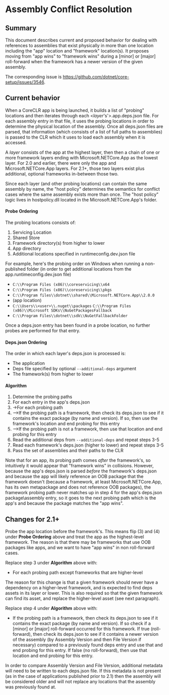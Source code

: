 
# Assembly Conflict Resolution

## Summary
This document describes current and proposed behavior for dealing with references to assemblies that exist physically in more than one location including the "app" location and "framework" location(s). It proposes moving from "app wins" to "framework wins" during a [minor] or [major] roll-forward when the framework has a newer version of the given assembly.

The corresponding issue is https://github.com/dotnet/core-setup/issues/3546.

## Current behavior

When a CoreCLR app is being launched, it builds a list of "probing" locations and then iterates through each <*layer*'s'>.app.deps.json file. For each assembly entry in that file, it uses the probing locations in order to determine the physical location of the assembly. Once all deps.json files are parsed, that information (which consists of a list of full paths to assemblies) is passed to the CLR which it uses to load each assembly when it is accessed.

A *layer* consists of the app at the highest layer, then then a chain of one or more framework layers ending with Microsoft.NETCore.App as the lowest layer. For 2.0 and earlier, there were only the app and Microsoft.NETCore.App layers. For 2.1+, those two layers exist plus additional, optional frameworks in-between those two.

Since each layer (and other probing locations) can contain the same assembly by name, the "host policy" determines the semantics for conflict cases where the same assembly exists more than once. The "host policy" logic lives in hostpolicy.dll located in the Microsoft.NETCore.App's folder.

#### Probe Ordering
The probing locations consists of:
1.  Servicing Location
1.  Shared Store
1.  Framework directory(s) from higher to lower
1.  App directory
1.  Additional locations specified in runtimeconfig.dev.json file

For example, here's the probing order on Windows when running a non-published folder (in order to get additional locations from the app.runtimeconfig.dev.json file)
* `C:\\Program Files (x86)\\coreservicing\\x64`
*	`C:\\Program Files (x86)\\coreservicing\\pkgs`
*	`C:\\Program files\\dotnet\\shared\\Microsoft.NETCore.App\\2.0.0`
*	(app location)
*	`C:\\Users\\<user>\\.nuget\\packages`
	`C:\\Program Files (x86)\\Microsoft SDKs\\NuGetPackagesFallback`
*	`C:\\Program Files\\dotnet\\sdk\\NuGetFallbackFolder`

Once a deps.json entry has been found in a probe location, no further probes are performed for that entry.

#### Deps.json Ordering
The order in which each layer's deps.json is processed is:
*   The application
*   Deps file specified by optional `--additional-deps` argument
*   The framework(s) from higher to lower

#### Algorithm
1. Determine the probing paths
1. For each entry in the app's deps.json
1. ->For each probing path
1. -->If the probing path is a framework, then check its deps.json to see if it contains the exact package (by name and version). If so, then use the framework's location and end probing for this entry
1. -->If the probing path is not a framework, then use that location and end probing for this entry
1. Read the additional deps from `--additional-deps` and repeat steps 3-5
1. Read each framework's deps.json (higher to lower) and repeat steps 3-5
1. Pass the set of assemblies and their paths to the CLR

Note that for an app, its probing path comes *after* the framework's, so intuitively it would appear that "framework wins" in collisions. However, because the app's deps.json is parsed *before* the framework's deps.json and because the app will likely reference an OOB package that the framework doesn't (because a framework, at least Microsoft.NETCore.App, has its own metapackage and does not reference OOB packages), the framework probing path never matches up in step 4 for the app's deps.json package\assembly entry, so it goes to the next probing path which is the app's and because the package matches the "app wins".

## Changes for 2.1+
Probe the app location before the framework's. This means flip (3) and (4) under **Probe Ordering** above and treat the app as the highest-level framework. The reason is that there may be frameworks that use OOB packages like apps, and we want to have "app wins" in non roll-forward cases.

Replace step 3 under **Algorithm** above with:
* For each probing path except frameworks that are higher-level

The reason for this change is that a given framework should never have a dependency on a higher-level framework, and is expected to find deps assets in its layer or lower. This is also required so that the given framework can find its asset, and replace the higher-level asset (see next paragraph).

Replace step 4 under **Algorithm** above with:
* If the probing path is a framework, then check its deps.json to see if it contains the exact package (by name and version). If so check if a [minor] or [major] roll-forward occurred for this framework. If true (roll-forward), then check its deps.json to see if it contains a newer version of the assembly (by Assembly Version and then File Version if necessary) compared to a previously found deps entry and use that and end probing for this entry. If false (no roll-forward), then use that location and end probing for this entry.

In order to compare Assembly Version and File Version, additional metadata will need to be written to each deps.json file. If this metadata is not present (as in the case of applications published prior to 2.1) then the assembly will be considered older and will not replace any locations that the assembly was previously found at.
